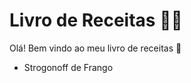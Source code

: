 # Livro de Receitas :man_cook: 
Olá! Bem vindo ao meu livro de receitas :wave: 
* Strogonoff de Frango
